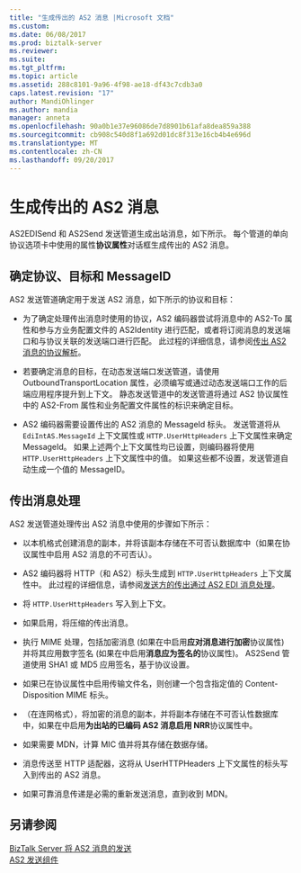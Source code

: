 ```yaml
---
title: "生成传出的 AS2 消息 |Microsoft 文档"
ms.custom: 
ms.date: 06/08/2017
ms.prod: biztalk-server
ms.reviewer: 
ms.suite: 
ms.tgt_pltfrm: 
ms.topic: article
ms.assetid: 288c8101-9a96-4f98-ae18-df43c7cdb3a0
caps.latest.revision: "17"
author: MandiOhlinger
ms.author: mandia
manager: anneta
ms.openlocfilehash: 90a0b1e37e96086de7d8901b61afa8dea859a388
ms.sourcegitcommit: cb908c540d8f1a692d01dc8f313e16cb4b4e696d
ms.translationtype: MT
ms.contentlocale: zh-CN
ms.lasthandoff: 09/20/2017
---
```

# <a name="generating-an-outgoing-as2-message"></a>生成传出的 AS2 消息
AS2EDISend 和 AS2Send 发送管道生成出站消息，如下所示。 每个管道的单向协议选项卡中使用的属性**协议属性**对话框生成传出的 AS2 消息。  
  
## <a name="agreement-destination-and-messageid-determination"></a>确定协议、目标和 MessageID  
 AS2 发送管道确定用于发送 AS2 消息，如下所示的协议和目标：  
  
-   为了确定处理传出消息时使用的协议，AS2 编码器尝试将消息中的 AS2-To 属性和参与方业务配置文件的 AS2Identity 进行匹配，或者将订阅消息的发送端口和与协议关联的发送端口进行匹配。 此过程的详细信息，请参阅[传出 AS2 消息的协议解析](../core/agreement-resolution-for-outgoing-as2-messages.md)。  
  
-   若要确定消息的目标，在动态发送端口发送管道，请使用 OutboundTransportLocation 属性，必须编写或通过动态发送端口工作的后端应用程序提升到上下文。 静态发送管道中的发送管道将通过 AS2 协议属性中的 AS2-From 属性和业务配置文件属性的标识来确定目标。  
  
-   AS2 编码器需要设置传出的 AS2 消息的 MessageId 标头。 发送管道将从 `EdiIntAS.MessageId` 上下文属性或 `HTTP.UserHttpHeaders` 上下文属性来确定 MessageId。 如果上述两个上下文属性均已设置，则编码器将使用 `HTTP.UserHttpHeaders` 上下文属性中的值。 如果这些都不设置，发送管道自动生成一个值的 MessageID。  
  
## <a name="outgoing-message-processing"></a>传出消息处理  
 AS2 发送管道处理传出 AS2 消息中使用的步骤如下所示：  
  
-   以本机格式创建消息的副本，并将该副本存储在不可否认数据库中（如果在协议属性中启用 AS2 消息的不可否认）。  
  
-   AS2 编码器将 HTTP（和 AS2）标头生成到 `HTTP.UserHttpHeaders` 上下文属性中。 此过程的详细信息，请参阅[发送方的传出通过 AS2 EDI 消息处理](../core/send-side-processing-of-an-outgoing-edi-message-over-as2.md)。  
  
-   将 `HTTP.UserHttpHeaders` 写入到上下文。  
  
-   如果启用，将压缩的传出消息。  
  
-   执行 MIME 处理，包括加密消息 (如果在中启用**应对消息进行加密**协议属性) 并将其应用数字签名 (如果在中启用**消息应为签名的**协议属性)。 AS2Send 管道使用 SHA1 或 MD5 应用签名，基于协议设置。  
  
-   如果已在协议属性中启用传输文件名，则创建一个包含指定值的 Content-Disposition MIME 标头。  
  
-   （在连网格式），将加密的消息的副本，并将副本存储在不可否认性数据库中，如果在中启用**为出站的已编码 AS2 消息启用 NRR**协议属性中。  
  
-   如果需要 MDN，计算 MIC 值并将其存储在数据存储。  
  
-   消息传送至 HTTP 适配器，这将从 UserHTTPHeaders 上下文属性的标头写入到传出的 AS2 消息。  
  
-   如果可靠消息传递是必需的重新发送消息，直到收到 MDN。  
  
## <a name="see-also"></a>另请参阅  
 [BizTalk Server 将 AS2 消息的发送](../core/how-biztalk-server-sends-as2-messages.md)   
 [AS2 发送组件](../core/as2-send-components.md)